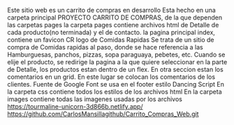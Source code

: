 Este sitio web es un carrito de compras en desarrollo
Esta hecho en una carpeta principal PROYECTO CARRITO DE COMPRAS, de la que dependen las carpetas pages
la carpeta pages contiene archivos html de Detalle de cada producto(no terminada) y el de contacto.
la pagina principal index, contiene un favicon CR logo de Comidas Rapidas 
Se trata de un sitio de compra de Comidas rapidas al paso, donde se hace referencia a las Hamburguesas, panchos, pizzas, sopa paraguaya, pebetes, etc.
Cuando se elije el producto, se redirige la pagina a la que quiere seleccionar en la parte de Detalle, los productos estan dentro de un flex.
En otra seccion estan los comentarios en un grid. En este lugar se colocan los comentarios de los clientes.
Fuente de Google Font se usa en el footer estilo Dancing Script
En la carpeta css contiene todos los estilos de los archivos html
En la carpeta images contiene todas las imagenes usadas por los archivos
https://tourmaline-unicorn-3d866b.netlify.app/
https://github.com/CarlosMansillagithub/Carrito_Compras_Web.git
